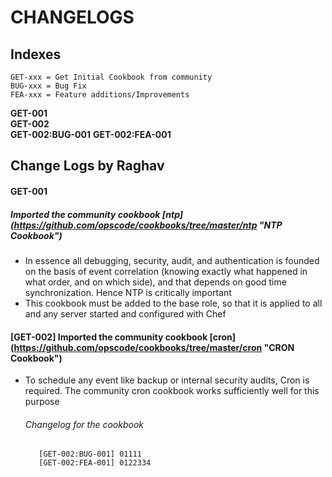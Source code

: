 # CHANGELOGS #

## Indexes ##
```
GET-xxx = Get Initial Cookbook from community
BUG-xxx = Bug Fix
FEA-xxx = Feature additions/Improvements
```

__GET-001__  
__GET-002__  
  __GET-002:BUG-001__
  __GET-002:FEA-001__


## Change Logs by Raghav ##

#### GET-001 ####   
##### Imported the community cookbook [ntp] (https://github.com/opscode/cookbooks/tree/master/ntp "NTP Cookbook") #####

* In essence  all debugging, security, audit, and authentication is founded on the basis of event correlation (knowing exactly what happened in what order, and on which side), and that depends on good time synchronization. Hence NTP is critically important
* This cookbook must be added to the base role, so that it is applied to all and any server started and configured with Chef

#### __[GET-002]__ Imported the community cookbook [cron] (https://github.com/opscode/cookbooks/tree/master/cron "CRON Cookbook") ###

* To schedule any event like backup or internal security audits, Cron is required. The community cron cookbook works sufficiently well for this purpose

	######  Changelog for the cookbook ######
		 [GET-002:BUG-001] 01111
		 [GET-002:FEA-001] 0122334  
